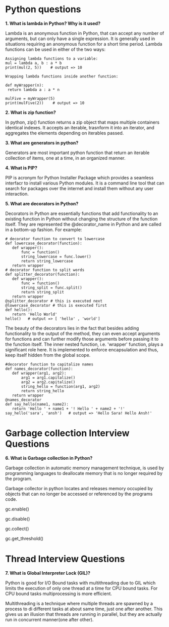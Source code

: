 # Python questions

**1. What is lambda in Python? Why is it used?**

Lambda is an anonymous function in Python, that can accept any number of arguments, but can only have a single expression. It is generally used in situations requiring an anonymous function for a short time period. 
Lambda functions can be used in either of the two ways:

	Assigning lambda functions to a variable:
	mul = lambda a, b : a * b
	print(mul(2, 5))    # output => 10
	
	Wrapping lambda functions inside another function:
	
	def myWrapper(n):
	 return lambda a : a * n
	
	mulFive = myWrapper(5)
	print(mulFive(2))    # output => 10

**2. What is zip function?**

   In python, zip() function returns a zip object that maps multiple containers identical indexes. It accepts an iterable, trasnform it into an iterator, and aggregates the elements depending on iterables passed. 

**3. What are generators in python?**

   Generators are most important python function that return an iterable collection of items, one at a time, in an organized manner.

**4. What is PIP?**

PIP is acronym for Python Installer Package which provides a seamless interfacr to install various Python modules. It is a command line tool that can search for packages over the internet and install them without any user interaction.


**5. What are decorators in Python?**

Decorators in Python are essentially functions that add functionality to an existing function in Python without changing the structure of the function itself. They are represented the @decorator_name in Python and are called in a bottom-up fashion. For example:
	
	# decorator function to convert to lowercase
	def lowercase_decorator(function):
	   def wrapper():
	       func = function()
	       string_lowercase = func.lower()
	       return string_lowercase
	   return wrapper
	# decorator function to split words
	def splitter_decorator(function):
	   def wrapper():
	       func = function()
	       string_split = func.split()
	       return string_split
	   return wrapper
	@splitter_decorator # this is executed next
	@lowercase_decorator # this is executed first
	def hello():
	   return 'Hello World'
	hello()   # output => [ 'hello' , 'world']
 
The beauty of the decorators lies in the fact that besides adding functionality to the output of the method, they can even accept arguments for functions and can further modify those arguments before passing it to the function itself. The inner nested function, i.e. 'wrapper' function, plays a significant role here. It is implemented to enforce encapsulation and thus, keep itself hidden from the global scope.

	#decorator function to capitalize names
	def names_decorator(function):
	   def wrapper(arg1, arg2):
	       arg1 = arg1.capitalize()
	       arg2 = arg2.capitalize()
	       string_hello = function(arg1, arg2)
	       return string_hello
	   return wrapper
	@names_decorator
	def say_hello(name1, name2):
	   return 'Hello ' + name1 + '! Hello ' + name2 + '!'
	say_hello('sara', 'ansh')   # output => 'Hello Sara! Hello Ansh!'

# Garbage collection Interview Questions

**6. What is Garbage collection in Python?**

Garbage collection in automatic memory management technique, is used by programming languages to deallocate memory that is no longer required by the program.

Garbage collector in python locates and releases memory occupied by objects that can no longer be accessed or referenced by the programs code.

gc.enable()

gc.disable()

gc.collect()

gc.get_threshold()

# Thread Interview Questions

**7. What is Global Interpreter Lock (GIL)?**

Python is good for I/O Bound tasks with multithreading due to GIL which limits the execution of only one thread at a time for CPU bound tasks.
For CPU bound tasks multiprocessing is more efficient.

Multithreading is a technique where multiple threads are spawned by a process to di different tasks at about same time, just one after another.
This gives us an illusion that threads are running in parallel, but they are actually run in concurrent manner(one after other).

